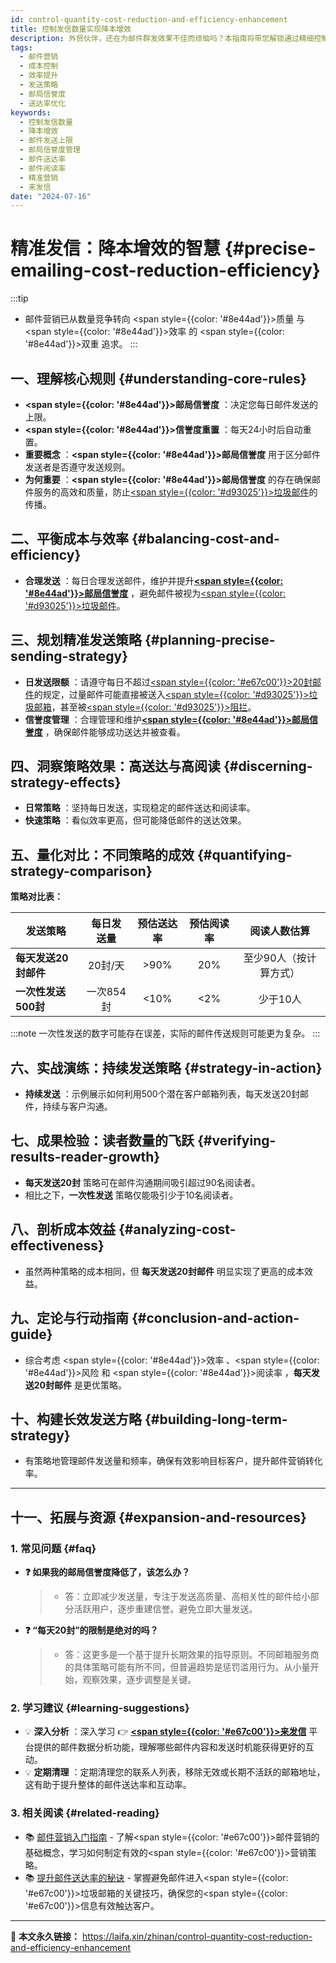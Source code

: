 ```yaml
---
id: control-quantity-cost-reduction-and-efficiency-enhancement
title: 控制发信数量实现降本增效
description: 外贸伙伴，还在为邮件群发效果不佳而烦恼吗？本指南将带您解锁通过精细控制发信数量，大幅提升邮件送达率与客户互动，实现营销成本显著降低与效益倍增的秘诀！告别盲目群发，拥抱精准高效的邮件沟通新策略。
tags:
  - 邮件营销
  - 成本控制
  - 效率提升
  - 发送策略
  - 邮局信誉度
  - 送达率优化
keywords:
  - 控制发信数量
  - 降本增效
  - 邮件发送上限
  - 邮局信誉度管理
  - 邮件送达率
  - 邮件阅读率
  - 精准营销
  - 来发信
date: "2024-07-16"
---
```


# 精准发信：降本增效的智慧 {#precise-emailing-cost-reduction-efficiency}

:::tip
- 邮件营销已从数量竞争转向 <span style={{color: '#8e44ad'}}>质量</span> 与 <span style={{color: '#8e44ad'}}>效率</span> 的 <span style={{color: '#8e44ad'}}>双重</span> 追求。
:::

## 一、理解核心规则 {#understanding-core-rules}

- **<span style={{color: '#8e44ad'}}>邮局信誉度</span>** ：决定您每日邮件发送的上限。
- **<span style={{color: '#8e44ad'}}>信誉度重置</span>** ：每天24小时后自动重置。
- **重要概念** ：**<span style={{color: '#8e44ad'}}>邮局信誉度</span>** 用于区分邮件发送者是否遵守发送规则。
- **为何重要** ：**<span style={{color: '#8e44ad'}}>邮局信誉度</span>** 的存在确保邮件服务的高效和质量，防止<u><span style={{color: '#d93025'}}>垃圾邮件</span></u>的传播。

## 二、平衡成本与效率 {#balancing-cost-and-efficiency}

- **合理发送** ：每日合理发送邮件，维护并提升[**<span style={{color: '#8e44ad'}}>邮局信誉度</span>**](#understanding-core-rules) ，避免邮件被视为<u><span style={{color: '#d93025'}}>垃圾邮件</span></u>。

## 三、规划精准发送策略 {#planning-precise-sending-strategy}

- **日发送限额** ：请遵守每日不超过<u><span style={{color: '#e67c00'}}>20封邮件</span></u>的规定，过量邮件可能直接被送入<u><span style={{color: '#d93025'}}>垃圾邮箱</span></u>，甚至被<u><span style={{color: '#d93025'}}>阻拦</span></u>。
- **信誉度管理** ：合理管理和维护[**<span style={{color: '#8e44ad'}}>邮局信誉度</span>**](#understanding-core-rules) ，确保邮件能够成功送达并被查看。

## 四、洞察策略效果：高送达与高阅读 {#discerning-strategy-effects}

- **日常策略** ：坚持每日发送，实现稳定的邮件送达和阅读率。
- **快速策略** ：看似效率更高，但可能降低邮件的送达效果。

## 五、量化对比：不同策略的成效 {#quantifying-strategy-comparison}

**策略对比表：**

| 发送策略             | 每日发送量 | 预估送达率 | 预估阅读率 | 阅读人数估算                |
|----------------------|:------------:|:------------:|:------------:|:-----------------------------:|
| **每天发送20封邮件**  | 20封/天    | &gt;90%       | 20%        | 至少90人（按计算方式）  |
| **一次性发送500封**  | 一次854封  | &lt;10%       | &lt;2%        | 少于10人                    |

:::note
一次性发送的数字可能存在误差，实际的邮件传送规则可能更为复杂。
:::

## 六、实战演练：持续发送策略 {#strategy-in-action}

- **持续发送** ：示例展示如何利用500个潜在客户邮箱列表，每天发送20封邮件，持续与客户沟通。

## 七、成果检验：读者数量的飞跃 {#verifying-results-reader-growth}

- **每天发送20封** 策略可在邮件沟通期间吸引超过90名阅读者。
- 相比之下，**一次性发送** 策略仅能吸引少于10名阅读者。

## 八、剖析成本效益 {#analyzing-cost-effectiveness}

- 虽然两种策略的成本相同，但 **每天发送20封邮件** 明显实现了更高的成本效益。

## 九、定论与行动指南 {#conclusion-and-action-guide}

- 综合考虑 <span style={{color: '#8e44ad'}}>效率</span> 、<span style={{color: '#8e44ad'}}>风险</span> 和 <span style={{color: '#8e44ad'}}>阅读率</span> ，**每天发送20封邮件** 是更优策略。

## 十、构建长效发送方略 {#building-long-term-strategy}

- 有策略地管理邮件发送量和频率，确保有效影响目标客户，提升邮件营销转化率。

---

## 十一、拓展与资源 {#expansion-and-resources}

### 1. 常见问题 {#faq}

- **❓ 如果我的邮局信誉度降低了，该怎么办？** 
  > - 答：立即减少发送量，专注于发送高质量、高相关性的邮件给小部分活跃用户，逐步重建信誉。避免立即大量发送。
- **❓ “每天20封”的限制是绝对的吗？** 
  > - 答：这更多是一个基于提升长期效果的指导原则。不同邮箱服务商的具体策略可能有所不同，但普遍趋势是惩罚滥用行为。从小量开始，观察效果，逐步调整是关键。

### 2. 学习建议 {#learning-suggestions}

- 💡 **深入分析** ：深入学习 👉 [**<span style={{color: '#e67c00'}}>来发信</span>**](https://laifaxin.com) 平台提供的邮件数据分析功能，理解哪些邮件内容和发送时机能获得更好的互动。
- 💡 **定期清理** ：定期清理您的联系人列表，移除无效或长期不活跃的邮箱地址，这有助于提升整体的邮件送达率和互动率。

### 3. 相关阅读 {#related-reading}

- 📚 [邮件营销入门指南](./email-mass-sending) - 了解<span style={{color: '#e67c00'}}>邮件营销</span>的基础概念，学习如何制定有效的<span style={{color: '#e67c00'}}>营销策略</span>。
- 📚 [提升邮件送达率的秘诀](./email-verification) - 掌握避免邮件进入<span style={{color: '#e67c00'}}>垃圾邮箱</span>的关键技巧，确保您的<span style={{color: '#e67c00'}}>信息</span>有效触达客户。

---

🔗 **本文永久链接：** https://laifa.xin/zhinan/control-quantity-cost-reduction-and-efficiency-enhancement

